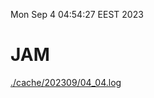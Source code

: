 Mon Sep  4 04:54:27 EEST 2023
# JAM
<a href='./cache/202309/04_04.log'>./cache/202309/04_04.log</a>
